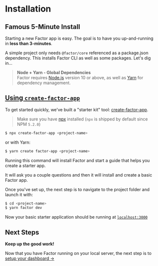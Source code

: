 # Installation

## Famous 5-Minute Install

Starting a new Factor app is easy. The goal is to have you up-and-running in **less than 3-minutes**.

A simple project only needs `@factor/core` referenced as a package.json dependency. This installs Factor CLI as well as some packages. Let's dig in...

> **Node + Yarn - Global Dependencies** <br/>
> Factor requires [Node.js](https://nodejs.org/en/) version 10 or above, as well as [Yarn](https://yarnpkg.com/en/) for dependency management.

## [Using `create-factor-app`](#create-factor-app)

To get started quickly, we've built a "starter kit" tool: [create-factor-app](https://www.npmjs.com/package/create-factor-app).

> Make sure you have [npx](https://www.npmjs.com/package/npx) installed (`npx` is shipped by default since NPM `5.2.0`)

```bash
$ npx create-factor-app <project-name>
```

or with Yarn:

```bash
$ yarn create factor-app <project-name>
```

Running this command will install Factor and start a guide that helps you create a starter app.

It will ask you a couple questions and then it will install and create a basic Factor app.

Once you've set up, the next step is to navigate to the project folder and launch it with:

```bash
$ cd <project-name>
$ yarn factor dev
```

Now your basic starter application should be running at [`localhost:3000`](localhost:3000)

## Next Steps

**Keep up the good work!**

Now that you have Factor running on your local server, the next step is to [setup your dashboard &rarr;](./dashboard-setup)
